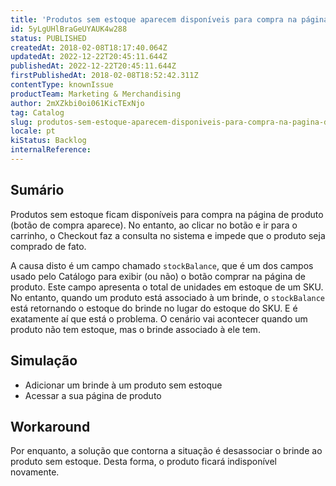 ```yaml
---
title: 'Produtos sem estoque aparecem disponíveis para compra na página de produto'
id: 5yLgUHlBraGeUYAUK4w288
status: PUBLISHED
createdAt: 2018-02-08T18:17:40.064Z
updatedAt: 2022-12-22T20:45:11.644Z
publishedAt: 2022-12-22T20:45:11.644Z
firstPublishedAt: 2018-02-08T18:52:42.311Z
contentType: knownIssue
productTeam: Marketing & Merchandising
author: 2mXZkbi0oi061KicTExNjo
tag: Catalog
slug: produtos-sem-estoque-aparecem-disponiveis-para-compra-na-pagina-de-produto
locale: pt
kiStatus: Backlog
internalReference: 
---
```


## Sumário

Produtos sem estoque ficam disponíveis para compra na página de produto (botão de compra aparece). No entanto, ao clicar no botão e ir para o carrinho, o Checkout faz a consulta no sistema e impede que o produto seja comprado de fato.

A causa disto é um campo chamado `stockBalance`, que é um dos campos usado pelo Catálogo para exibir (ou não) o botão comprar na página de produto. Este campo apresenta o total de unidades em estoque de um SKU. No entanto, quando um produto está associado à um brinde, o `stockBalance` está retornando o estoque do brinde no lugar do estoque do SKU. E é exatamente aí que está o problema. O cenário vai acontecer quando um produto não tem estoque, mas o brinde associado à ele tem.

## Simulação


- Adicionar um brinde à um produto sem estoque
- Acessar a sua página de produto


## Workaround

Por enquanto, a solução que contorna a situação é desassociar o brinde ao produto sem estoque. Desta forma, o produto ficará indisponível novamente.

